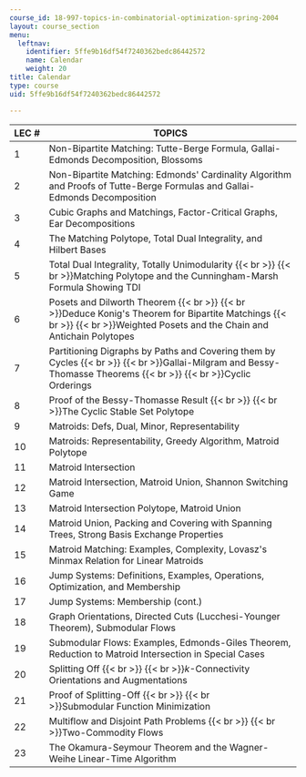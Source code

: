 ```yaml
---
course_id: 18-997-topics-in-combinatorial-optimization-spring-2004
layout: course_section
menu:
  leftnav:
    identifier: 5ffe9b16df54f7240362bedc86442572
    name: Calendar
    weight: 20
title: Calendar
type: course
uid: 5ffe9b16df54f7240362bedc86442572

---
```


| LEC # | TOPICS |
| --- | --- |
| 1 | Non-Bipartite Matching: Tutte-Berge Formula, Gallai-Edmonds Decomposition, Blossoms |
| 2 | Non-Bipartite Matching: Edmonds' Cardinality Algorithm and Proofs of Tutte-Berge Formulas and Gallai-Edmonds Decomposition |
| 3 | Cubic Graphs and Matchings, Factor-Critical Graphs, Ear Decompositions |
| 4 | The Matching Polytope, Total Dual Integrality, and Hilbert Bases |
| 5 | Total Dual Integrality, Totally Unimodularity  {{< br >}}  {{< br >}}Matching Polytope and the Cunningham-Marsh Formula Showing TDI |
| 6 | Posets and Dilworth Theorem  {{< br >}}  {{< br >}}Deduce Konig's Theorem for Bipartite Matchings  {{< br >}}  {{< br >}}Weighted Posets and the Chain and Antichain Polytopes |
| 7 | Partitioning Digraphs by Paths and Covering them by Cycles  {{< br >}}  {{< br >}}Gallai-Milgram and Bessy-Thomasse Theorems  {{< br >}}  {{< br >}}Cyclic Orderings |
| 8 | Proof of the Bessy-Thomasse Result  {{< br >}}  {{< br >}}The Cyclic Stable Set Polytope |
| 9 | Matroids: Defs, Dual, Minor, Representability |
| 10 | Matroids: Representability, Greedy Algorithm, Matroid Polytope |
| 11 | Matroid Intersection |
| 12 | Matroid Intersection, Matroid Union, Shannon Switching Game |
| 13 | Matroid Intersection Polytope, Matroid Union |
| 14 | Matroid Union, Packing and Covering with Spanning Trees, Strong Basis Exchange Properties |
| 15 | Matroid Matching: Examples, Complexity, Lovasz's Minmax Relation for Linear Matroids |
| 16 | Jump Systems: Definitions, Examples, Operations, Optimization, and Membership |
| 17 | Jump Systems: Membership (cont.) |
| 18 | Graph Orientations, Directed Cuts (Lucchesi-Younger Theorem), Submodular Flows |
| 19 | Submodular Flows: Examples, Edmonds-Giles Theorem, Reduction to Matroid Intersection in Special Cases |
| 20 | Splitting Off  {{< br >}}  {{< br >}}$k$-Connectivity Orientations and Augmentations |
| 21 | Proof of Splitting-Off  {{< br >}}  {{< br >}}Submodular Function Minimization |
| 22 | Multiflow and Disjoint Path Problems  {{< br >}}  {{< br >}}Two-Commodity Flows |
| 23 | The Okamura-Seymour Theorem and the Wagner-Weihe Linear-Time Algorithm